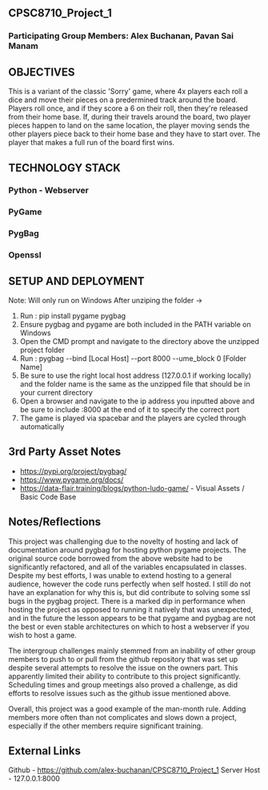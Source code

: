 ## CPSC8710_Project_1

### Participating Group Members: Alex Buchanan, Pavan Sai Manam

## OBJECTIVES
This is a variant of the classic 'Sorry' game, where 4x players each roll a dice and move their pieces on a predermined track around the board.  Players roll once, and if they score a 6 on their roll, then they're released from their home base.  If, during their travels around the board, two player pieces happen to land on the same location, the player moving sends the other players piece back to their home base and they have to start over.  The player that makes a full run of the board first wins.

## TECHNOLOGY STACK
### Python - Webserver
### PyGame
### PygBag
### Openssl

## SETUP AND DEPLOYMENT
Note: Will only run on Windows
After unziping the folder ->

1. Run :
        pip install pygame pygbag
2. Ensure pygbag and pygame are both included in the PATH variable on Windows
3. Open the CMD prompt and navigate to the directory above the unzipped project folder
4. Run : 
		pygbag --bind [Local Host] --port 8000 --ume_block 0 [Folder Name]
5. Be sure to use the right local host address (127.0.0.1 if working locally) and the folder name is the same as the unzipped file that should be in your current directory
6. Open a browser and navigate to the ip address you inputted above and be sure to include :8000 at the end of it to specify the correct port
7. The game is played via spacebar and the players are cycled through automatically

## 3rd Party Asset Notes
* https://pypi.org/project/pygbag/
* https://www.pygame.org/docs/
* https://data-flair.training/blogs/python-ludo-game/ - Visual Assets / Basic Code Base

## Notes/Reflections
This project was challenging due to the novelty of hosting and lack of documentation around pygbag for hosting python pygame projects.  The original source code borrowed from the above website had to be significantly refactored, and all of the variables encapsulated in classes.  Despite my best efforts, I was unable to extend hosting to a general audience, however the code runs perfectly when self hosted.  I still do not have an explanation for why this is, but did contribute to solving some ssl bugs in the pygbag project.  There is a marked dip in performance when hosting the project as opposed to running it natively that was unexpected, and in the future the lesson appears to be that pygame and pygbag are not the best or even stable architectures on which to host a webserver if you wish to host a game.  

The intergroup challenges mainly stemmed from an inability of other group members to push to or pull from the github repository that was set up despite several attempts to resolve the issue on the owners part.  This apparently limited their ability to contribute to this project significantly.  Scheduling times and group meetings also proved a challenge, as did efforts to resolve issues such as the github issue mentioned above. 

Overall, this project was a good example of the man-month rule.  Adding members more often than not complicates and slows down a project, especially if the other members require significant training.

## External Links
Github - https://github.com/alex-buchanan/CPSC8710_Project_1
Server Host - 127.0.0.1:8000


		